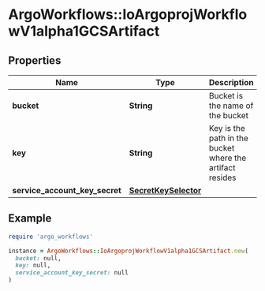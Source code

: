 # ArgoWorkflows::IoArgoprojWorkflowV1alpha1GCSArtifact

## Properties

| Name | Type | Description | Notes |
| ---- | ---- | ----------- | ----- |
| **bucket** | **String** | Bucket is the name of the bucket | [optional] |
| **key** | **String** | Key is the path in the bucket where the artifact resides |  |
| **service_account_key_secret** | [**SecretKeySelector**](SecretKeySelector.md) |  | [optional] |

## Example

```ruby
require 'argo_workflows'

instance = ArgoWorkflows::IoArgoprojWorkflowV1alpha1GCSArtifact.new(
  bucket: null,
  key: null,
  service_account_key_secret: null
)
```


